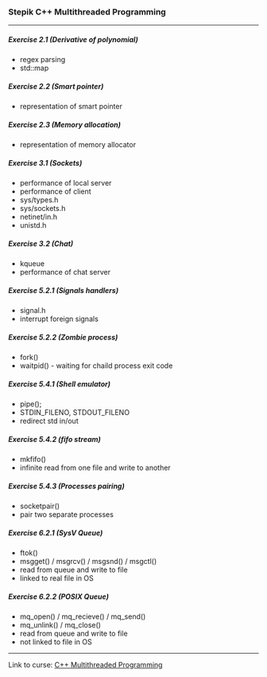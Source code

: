 ### Stepik C++ Multithreaded Programming
---

##### Exercise 2.1 (Derivative of polynomial)
- regex parsing
- std::map

##### Exercise 2.2 (Smart pointer)
- representation of smart pointer

##### Exercise 2.3 (Memory allocation)
- representation of memory allocator

##### Exercise 3.1 (Sockets)
- performance of local server
- performance of client
- sys/types.h
- sys/sockets.h
- netinet/in.h
- unistd.h

##### Exercise 3.2 (Chat)
- kqueue
- performance of chat server

##### Exercise 5.2.1 (Signals handlers)
- signal.h
- interrupt foreign signals

##### Exercise 5.2.2 (Zombie process)
- fork()
- waitpid() - waiting for chaild process exit code

##### Exercise 5.4.1 (Shell emulator)
- pipe();
- STDIN_FILENO, STDOUT_FILENO
- redirect std in/out

##### Exercise 5.4.2 (fifo stream)
- mkfifo()
- infinite read from one file and write to another

##### Exercise 5.4.3 (Processes pairing)
- socketpair()
- pair two separate processes

##### Exercise 6.2.1 (SysV Queue)
- ftok()
- msgget() / msgrcv() / msgsnd() / msgctl()
- read from queue and write to file
- linked to real file in OS

##### Exercise 6.2.2 (POSIX Queue)
- mq_open() / mq_recieve() / mq_send()
- mq_unlink() / mq_close()
-	read from queue and write to file
- not linked to file in OS

---
Link to curse: [C++ Multithreaded Programming](https://stepik.org/course/149/syllabus)
